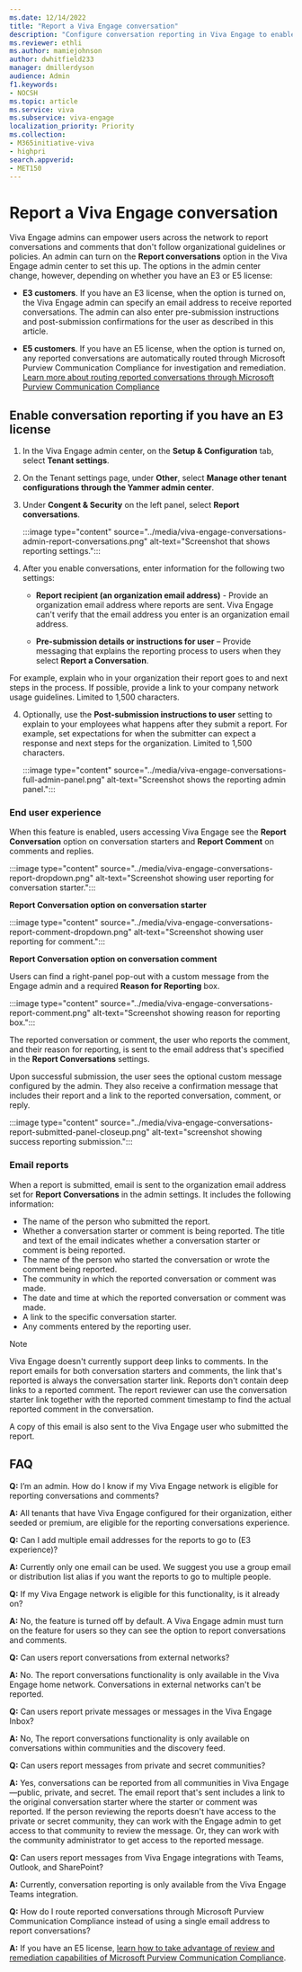 ```yaml
---
ms.date: 12/14/2022
title: "Report a Viva Engage conversation"
description: "Configure conversation reporting in Viva Engage to enable people to report conversation starter posts and comments that don't follow guidelines or policies."
ms.reviewer: ethli
ms.author: mamiejohnson
author: dwhitfield233
manager: dmillerdyson
audience: Admin
f1.keywords:
- NOCSH
ms.topic: article
ms.service: viva
ms.subservice: viva-engage
localization_priority: Priority
ms.collection:  
- M365initiative-viva
- highpri
search.appverid:
- MET150
---
```


# Report a Viva Engage conversation

Viva Engage admins can empower users across the network to report conversations and comments that don't follow organizational guidelines or policies. An admin can turn on the **Report conversations** option in the Viva Engage admin center to set this up. The options in the admin center change, however, depending on whether you have an E3 or E5 license:

- **E3 customers**. If you have an E3 license, when the option is turned on, the Viva Engage admin can specify an email address to receive reported conversations. The admin can also enter pre-submission instructions and post-submission confirmations for the user as described in this article. 

- **E5 customers**. If you have an E5 license, when the option is turned on, any reported conversations are automatically routed through Microsoft Purview Communication Compliance for investigation and remediation. [Learn more about routing reported conversations through Microsoft Purview Communication Compliance](\purview\communication-complicance-policies)
 
## Enable conversation reporting if you have an E3 license

1. In the Viva Engage admin center, on the **Setup & Configuration** tab, select **Tenant settings**. 

1. On the Tenant settings page, under **Other**, select **Manage other tenant configurations through the Yammer admin center**.

2. Under **Congent & Security** on the left panel, select **Report conversations**.

    :::image type="content" source="../media/viva-engage-conversations-admin-report-conversations.png" alt-text="Screenshot that shows reporting settings.":::

3. After you enable conversations, enter information for the following two settings:

    - **Report recipient (an organization email address)** - Provide an organization email address where reports are sent. Viva Engage can't verify that the email address you enter is an organization email address.  

    - **Pre-submission details or instructions for user** – Provide messaging that explains the reporting process to users when they select **Report a Conversation**.  

For example, explain who in your organization their report goes to and next steps in the process. If possible, provide a link to your company network usage guidelines. Limited to 1,500 characters.

4. Optionally, use the **Post-submission instructions to user** setting to explain to your employees what happens after they submit a report. For example, set expectations for when the submitter can expect a response and next steps for the organization. Limited to 1,500 characters.  

    :::image type="content" source="../media/viva-engage-conversations-full-admin-panel.png" alt-text="Screenshot shows the reporting admin panel.":::

### End user experience

When this feature is enabled, users accessing Viva Engage see the **Report Conversation** option on conversation starters and **Report Comment** on comments and replies.

:::image type="content" source="../media/viva-engage-conversations-report-dropdown.png" alt-text="Screenshot showing user reporting for conversation starter.":::

**Report Conversation option on conversation starter**

:::image type="content" source="../media/viva-engage-conversations-report-comment-dropdown.png" alt-text="Screenshot showing user reporting for comment.":::

**Report Conversation option on conversation comment**

Users can find a right-panel pop-out with a custom message from the Engage admin and a required **Reason for Reporting** box.

:::image type="content" source="../media/viva-engage-conversations-report-comment.png" alt-text="Screenshot showing reason for reporting box.":::

The reported conversation or comment, the user who reports the comment, and their reason for reporting, is sent to the email address that's specified in the **Report Conversations** settings.

Upon successful submission, the user sees the optional custom message configured by the admin. They also receive a confirmation message that includes their report and a link to the reported conversation, comment, or reply.

:::image type="content" source="../media/viva-engage-conversations-report-submitted-panel-closeup.png" alt-text="screenshot showing success reporting submission.":::

### Email reports

When a report is submitted, email is sent to the organization email address set for **Report Conversations** in the admin settings. It includes the following information:

- The name of the person who submitted the report.
- Whether a conversation starter or comment is being reported. The title and text of the email indicates whether a conversation starter or comment is being reported.
- The name of the person who started the conversation or wrote the comment being reported.
- The community in which the reported conversation or comment was made.
- The date and time at which the reported conversation or comment was made.
- A link to the specific conversation starter.
- Any comments entered by the reporting user.

> [!NOTE]
> Viva Engage doesn't currently support deep links to comments. In the report emails for both conversation starters and comments, the link that's reported is always the conversation starter link. Reports don't contain deep links to a reported comment. The report reviewer can use the conversation starter link together with the reported comment timestamp to find the actual reported comment in the conversation.

A copy of this email is also sent to the Viva Engage user who submitted the report.

## FAQ

**Q:** I’m an admin. How do I know if my Viva Engage network is eligible for reporting conversations and comments?

**A:** All tenants that have Viva Engage configured for their organization, either seeded or premium, are eligible for the reporting conversations experience.

**Q:** Can I add multiple email addresses for the reports to go to (E3 experience)?

**A:** Currently only one email can be used. We suggest you use a group email or distribution list alias if you want the reports to go to multiple people.

**Q:** If my Viva Engage network is eligible for this functionality, is it already on?

**A:** No, the feature is turned off by default. A Viva Engage admin must turn on the feature for users so they can see the option to report conversations and comments.

**Q:** Can users report conversations from external networks?

**A:** No. The report conversations functionality is only available in the Viva Engage home network. Conversations in external networks can't be reported.

**Q:** Can users report private messages or messages in the Viva Engage Inbox?

**A:** No, The report conversations functionality is only available on conversations within communities and the discovery feed.

**Q:** Can users report messages from private and secret communities?

**A:** Yes, conversations can be reported from all communities in Viva Engage—public, private, and secret. The email report that's sent includes a link to the original conversation starter where the starter or comment was reported. If the person reviewing the reports doesn't have access to the private or secret community, they can work with the Engage admin to get access to that community to review the message. Or, they can work with the community administrator to get access to the reported message.

**Q:** Can users report messages from Viva Engage integrations with Teams, Outlook, and SharePoint?

**A:** Currently, conversation reporting is only available from the Viva Engage Teams integration.

**Q:** How do I route reported conversations through Microsoft Purview Communication Compliance instead of using a single email address to report conversations?

**A:** If you have an E5 license, [learn how to take advantage of review and remediation capabilities of Microsoft Purview Communication Compliance](/purview/communication-compliance-policies).
